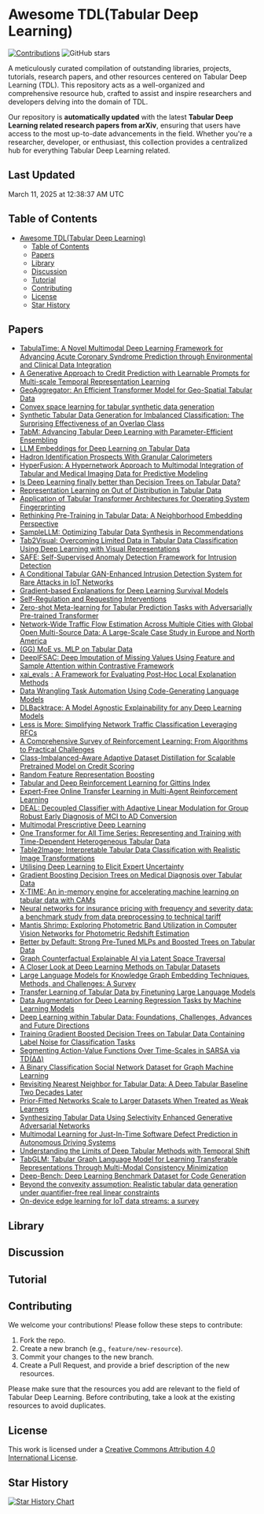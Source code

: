 # Awesome TDL(Tabular Deep Learning)


 [![Contributions](https://img.shields.io/github/issues-pr-closed-raw/Xatta-Trone/awesome-tdl.svg?label=contributions)](https://github.com/Xatta-Trone/awesome-tdl/pulls)  ![GitHub stars](https://img.shields.io/github/stars/Xatta-Trone/awesome-tdl.svg?style=social)



A meticulously curated compilation of outstanding libraries, projects, tutorials, research papers, and other resources centered on Tabular Deep Learning (TDL). This repository acts as a well-organized and comprehensive resource hub, crafted to assist and inspire researchers and developers delving into the domain of TDL.

Our repository is **automatically updated** with the latest **Tabular Deep Learning related research papers from arXiv**, ensuring that users have access to the most up-to-date advancements in the field. Whether you're a researcher, developer, or enthusiast, this collection provides a centralized hub for everything Tabular Deep Learning related.

## Last Updated
March 11, 2025 at 12:38:37 AM UTC


## Table of Contents

- [Awesome TDL(Tabular Deep Learning)](#awesome-tdltabular-deep-learning)
  - [Table of Contents](#table-of-contents)
  - [Papers](#papers)
  - [Library](#library)
  - [Discussion](#discussion)
  - [Tutorial](#tutorial)
  - [Contributing](#contributing)
  - [License](#license)
  - [Star History](#star-history)


## Papers
- [TabulaTime: A Novel Multimodal Deep Learning Framework for Advancing Acute Coronary Syndrome Prediction through Environmental and Clinical Data Integration](https://arxiv.org/abs/2502.17049)
- [A Generative Approach to Credit Prediction with Learnable Prompts for Multi-scale Temporal Representation Learning](https://arxiv.org/abs/2404.13004)
- [GeoAggregator: An Efficient Transformer Model for Geo-Spatial Tabular Data](https://arxiv.org/abs/2502.15032)
- [Convex space learning for tabular synthetic data generation](https://arxiv.org/abs/2407.09789)
- [Synthetic Tabular Data Generation for Imbalanced Classification: The Surprising Effectiveness of an Overlap Class](https://arxiv.org/abs/2412.15657)
- [TabM: Advancing Tabular Deep Learning with Parameter-Efficient Ensembling](https://arxiv.org/abs/2410.24210)
- [LLM Embeddings for Deep Learning on Tabular Data](https://arxiv.org/abs/2502.11596)
- [Hadron Identification Prospects With Granular Calorimeters](https://arxiv.org/abs/2502.10817)
- [HyperFusion: A Hypernetwork Approach to Multimodal Integration of Tabular and Medical Imaging Data for Predictive Modeling](https://arxiv.org/abs/2403.13319)
- [Is Deep Learning finally better than Decision Trees on Tabular Data?](https://arxiv.org/abs/2402.03970)
- [Representation Learning on Out of Distribution in Tabular Data](https://arxiv.org/abs/2502.10095)
- [Application of Tabular Transformer Architectures for Operating System Fingerprinting](https://arxiv.org/abs/2502.09084)
- [Rethinking Pre-Training in Tabular Data: A Neighborhood Embedding Perspective](https://arxiv.org/abs/2311.00055)
- [SampleLLM: Optimizing Tabular Data Synthesis in Recommendations](https://arxiv.org/abs/2501.16125)
- [Tab2Visual: Overcoming Limited Data in Tabular Data Classification Using Deep Learning with Visual Representations](https://arxiv.org/abs/2502.07181)
- [SAFE: Self-Supervised Anomaly Detection Framework for Intrusion Detection](https://arxiv.org/abs/2502.07119)
- [A Conditional Tabular GAN-Enhanced Intrusion Detection System for Rare Attacks in IoT Networks](https://arxiv.org/abs/2502.06031)
- [Gradient-based Explanations for Deep Learning Survival Models](https://arxiv.org/abs/2502.04970)
- [Self-Regulation and Requesting Interventions](https://arxiv.org/abs/2502.04576)
- [Zero-shot Meta-learning for Tabular Prediction Tasks with Adversarially Pre-trained Transformer](https://arxiv.org/abs/2502.04573)
- [Network-Wide Traffic Flow Estimation Across Multiple Cities with Global Open Multi-Source Data: A Large-Scale Case Study in Europe and North America](https://arxiv.org/abs/2502.03798)
- [(GG) MoE vs. MLP on Tabular Data](https://arxiv.org/abs/2502.03608)
- [DeepIFSAC: Deep Imputation of Missing Values Using Feature and Sample Attention within Contrastive Framework](https://arxiv.org/abs/2501.10910)
- [xai_evals : A Framework for Evaluating Post-Hoc Local Explanation Methods](https://arxiv.org/abs/2502.03014)
- [Data Wrangling Task Automation Using Code-Generating Language Models](https://arxiv.org/abs/2502.15732)
- [DLBacktrace: A Model Agnostic Explainability for any Deep Learning Models](https://arxiv.org/abs/2411.12643)
- [Less is More: Simplifying Network Traffic Classification Leveraging RFCs](https://arxiv.org/abs/2502.00586)
- [A Comprehensive Survey of Reinforcement Learning: From Algorithms to Practical Challenges](https://arxiv.org/abs/2411.18892)
- [Class-Imbalanced-Aware Adaptive Dataset Distillation for Scalable Pretrained Model on Credit Scoring](https://arxiv.org/abs/2501.10677)
- [Random Feature Representation Boosting](https://arxiv.org/abs/2501.18283)
- [Tabular and Deep Reinforcement Learning for Gittins Index](https://arxiv.org/abs/2405.01157)
- [Expert-Free Online Transfer Learning in Multi-Agent Reinforcement Learning](https://arxiv.org/abs/2501.15495)
- [DEAL: Decoupled Classifier with Adaptive Linear Modulation for Group Robust Early Diagnosis of MCI to AD Conversion](https://arxiv.org/abs/2411.10814)
- [Multimodal Prescriptive Deep Learning](https://arxiv.org/abs/2501.14152)
- [One Transformer for All Time Series: Representing and Training with Time-Dependent Heterogeneous Tabular Data](https://arxiv.org/abs/2302.06375)
- [Table2Image: Interpretable Tabular Data Classification with Realistic Image Transformations](https://arxiv.org/abs/2412.06265)
- [Utilising Deep Learning to Elicit Expert Uncertainty](https://arxiv.org/abs/2501.11813)
- [Gradient Boosting Decision Trees on Medical Diagnosis over Tabular Data](https://arxiv.org/abs/2410.03705)
- [X-TIME: An in-memory engine for accelerating machine learning on tabular data with CAMs](https://arxiv.org/abs/2304.01285)
- [Neural networks for insurance pricing with frequency and severity data: a benchmark study from data preprocessing to technical tariff](https://arxiv.org/abs/2310.12671)
- [Mantis Shrimp: Exploring Photometric Band Utilization in Computer Vision Networks for Photometric Redshift Estimation](https://arxiv.org/abs/2501.09112)
- [Better by Default: Strong Pre-Tuned MLPs and Boosted Trees on Tabular Data](https://arxiv.org/abs/2407.04491)
- [Graph Counterfactual Explainable AI via Latent Space Traversal](https://arxiv.org/abs/2501.08850)
- [A Closer Look at Deep Learning Methods on Tabular Datasets](https://arxiv.org/abs/2407.00956)
- [Large Language Models for Knowledge Graph Embedding Techniques, Methods, and Challenges: A Survey](https://arxiv.org/abs/2501.07766)
- [Transfer Learning of Tabular Data by Finetuning Large Language Models](https://arxiv.org/abs/2501.06863)
- [Data Augmentation for Deep Learning Regression Tasks by Machine Learning Models](https://arxiv.org/abs/2501.03654)
- [Deep Learning within Tabular Data: Foundations, Challenges, Advances and Future Directions](https://arxiv.org/abs/2501.03540)
- [Training Gradient Boosted Decision Trees on Tabular Data Containing Label Noise for Classification Tasks](https://arxiv.org/abs/2409.08647)
- [Segmenting Action-Value Functions Over Time-Scales in SARSA via TD(ΔΔ)](https://arxiv.org/abs/2411.14783)
- [A Binary Classification Social Network Dataset for Graph Machine Learning](https://arxiv.org/abs/2503.02397)
- [Revisiting Nearest Neighbor for Tabular Data: A Deep Tabular Baseline Two Decades Later](https://arxiv.org/abs/2407.03257)
- [Prior-Fitted Networks Scale to Larger Datasets When Treated as Weak Learners](https://arxiv.org/abs/2503.01256)
- [Synthesizing Tabular Data Using Selectivity Enhanced Generative Adversarial Networks](https://arxiv.org/abs/2502.21034)
- [Multimodal Learning for Just-In-Time Software Defect Prediction in Autonomous Driving Systems](https://arxiv.org/abs/2502.20806)
- [Understanding the Limits of Deep Tabular Methods with Temporal Shift](https://arxiv.org/abs/2502.20260)
- [TabGLM: Tabular Graph Language Model for Learning Transferable Representations Through Multi-Modal Consistency Minimization](https://arxiv.org/abs/2502.18847)
- [Deep-Bench: Deep Learning Benchmark Dataset for Code Generation](https://arxiv.org/abs/2502.18726)
- [Beyond the convexity assumption: Realistic tabular data generation under quantifier-free real linear constraints](https://arxiv.org/abs/2502.18237)
- [On-device edge learning for IoT data streams: a survey](https://arxiv.org/abs/2502.17788)


## Library



## Discussion


## Tutorial


## Contributing

We welcome your contributions! Please follow these steps to contribute:

1. Fork the repo.
2. Create a new branch (e.g., `feature/new-resource`).
3. Commit your changes to the new branch.
4. Create a Pull Request, and provide a brief description of the new resources.

Please make sure that the resources you add are relevant to the field of Tabular Deep Learning. Before contributing, take a look at the existing resources to avoid duplicates.

## License

This work is licensed under a [Creative Commons Attribution 4.0 International License](https://creativecommons.org/licenses/by/4.0/).

## Star History

[![Star History Chart](https://api.star-history.com/svg?repos=Xatta-Trone/awesome-tdl)](https://star-history.com/#Xatta-Trone/awesome-tdl&Date)
